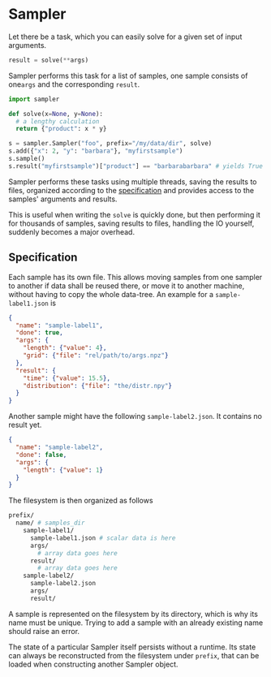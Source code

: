 # Sampler
Let there be a task, which you can easily solve for a given set of input arguments.
```python
result = solve(**args)
```
Sampler performs this task for a list of samples, one sample consists of one`args` and the corresponding `result`.
```python
import sampler

def solve(x=None, y=None):
  # a lengthy calculation
  return {"product": x * y}

s = sampler.Sampler("foo", prefix="/my/data/dir", solve)
s.add({"x": 2, "y": "barbara"}, "myfirstsample")
s.sample()
s.result("myfirstsample")["product"] == "barbarabarbara" # yields True
```

Sampler performs these tasks using multiple threads, saving the results to files, organized according to 
the [specification](#specification) and provides access to the samples' arguments and results.

This is useful when writing the `solve` is quickly done, but then performing it for thousands of samples, 
saving results to files, handling the IO yourself, suddenly becomes a major overhead.

## Specification

Each sample has its own file. This allows moving samples from one sampler to another if data 
shall be reused there, or move it to another machine, without having to copy the whole data-tree.
An example for a `sample-label1.json` is
```json
{
  "name": "sample-label1",
  "done": true,
  "args": {
    "length": {"value": 4},
    "grid": {"file": "rel/path/to/args.npz"}
  },
  "result": {
    "time": {"value": 15.5},
    "distribution": {"file": "the/distr.npy"}
  }
}
```
Another sample might have the following `sample-label2.json`. It contains no result yet.
```json
{
  "name": "sample-label2",
  "done": false,
  "args": {
    "length": {"value": 1}
  }
}
```
The filesystem is then organized as follows
```bash
prefix/
  name/ # samples_dir
    sample-label1/
      sample-label1.json # scalar data is here
      args/
        # array data goes here
      result/
        # array data goes here
    sample-label2/
      sample-label2.json
      args/
      result/
```

A sample is represented on the filesystem by its directory, which is why its name must be unique. 
Trying to add a sample with an already existing name should raise an error.

The state of a particular Sampler itself persists without a runtime. Its state 
can always be reconstructed from the filesystem under `prefix`, that can be loaded when 
constructing another Sampler object.